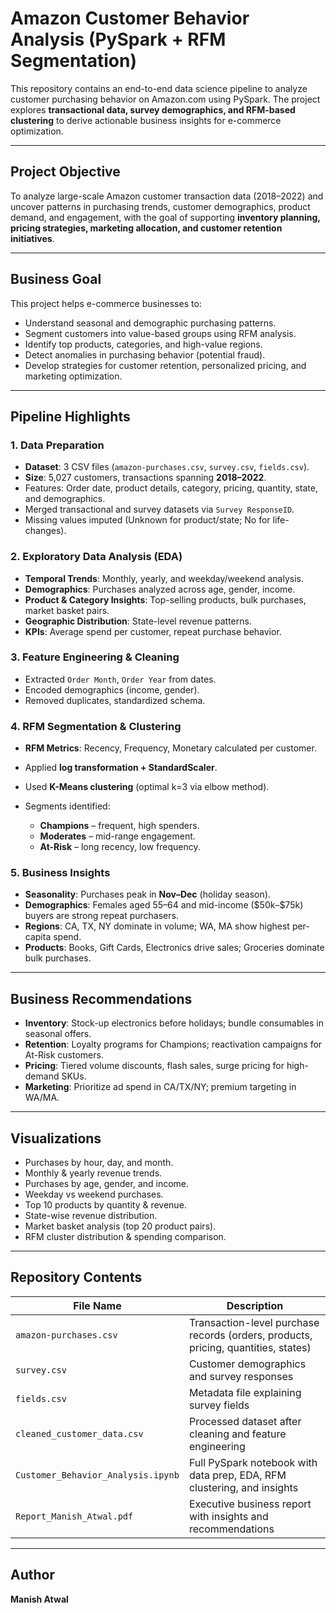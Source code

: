 # Amazon Customer Behavior Analysis (PySpark + RFM Segmentation)

This repository contains an end-to-end data science pipeline to analyze customer purchasing behavior on Amazon.com using PySpark. The project explores **transactional data, survey demographics, and RFM-based clustering** to derive actionable business insights for e-commerce optimization.

---

##  Project Objective

To analyze large-scale Amazon customer transaction data (2018–2022) and uncover patterns in purchasing trends, customer demographics, product demand, and engagement, with the goal of supporting **inventory planning, pricing strategies, marketing allocation, and customer retention initiatives**.

---

##  Business Goal

This project helps e-commerce businesses to:

* Understand seasonal and demographic purchasing patterns.
* Segment customers into value-based groups using RFM analysis.
* Identify top products, categories, and high-value regions.
* Detect anomalies in purchasing behavior (potential fraud).
* Develop strategies for customer retention, personalized pricing, and marketing optimization.

---

##  Pipeline Highlights

### 1. Data Preparation

* **Dataset**: 3 CSV files (`amazon-purchases.csv`, `survey.csv`, `fields.csv`).
* **Size**: 5,027 customers, transactions spanning **2018–2022**.
* Features: Order date, product details, category, pricing, quantity, state, and demographics.
* Merged transactional and survey datasets via `Survey ResponseID`.
* Missing values imputed (Unknown for product/state; No for life-changes).

### 2. Exploratory Data Analysis (EDA)

* **Temporal Trends**: Monthly, yearly, and weekday/weekend analysis.
* **Demographics**: Purchases analyzed across age, gender, income.
* **Product & Category Insights**: Top-selling products, bulk purchases, market basket pairs.
* **Geographic Distribution**: State-level revenue patterns.
* **KPIs**: Average spend per customer, repeat purchase behavior.

### 3. Feature Engineering & Cleaning

* Extracted `Order Month`, `Order Year` from dates.
* Encoded demographics (income, gender).
* Removed duplicates, standardized schema.

### 4. RFM Segmentation & Clustering

* **RFM Metrics**: Recency, Frequency, Monetary calculated per customer.
* Applied **log transformation + StandardScaler**.
* Used **K-Means clustering** (optimal k=3 via elbow method).
* Segments identified:

  * **Champions** – frequent, high spenders.
  * **Moderates** – mid-range engagement.
  * **At-Risk** – long recency, low frequency.

### 5. Business Insights

* **Seasonality**: Purchases peak in **Nov–Dec** (holiday season).
* **Demographics**: Females aged 55–64 and mid-income (\$50k–\$75k) buyers are strong repeat purchasers.
* **Regions**: CA, TX, NY dominate in volume; WA, MA show highest per-capita spend.
* **Products**: Books, Gift Cards, Electronics drive sales; Groceries dominate bulk purchases.

---

##  Business Recommendations

* **Inventory**: Stock-up electronics before holidays; bundle consumables in seasonal offers.
* **Retention**: Loyalty programs for Champions; reactivation campaigns for At-Risk customers.
* **Pricing**: Tiered volume discounts, flash sales, surge pricing for high-demand SKUs.
* **Marketing**: Prioritize ad spend in CA/TX/NY; premium targeting in WA/MA.

---

##  Visualizations

* Purchases by hour, day, and month.
* Monthly & yearly revenue trends.
* Purchases by age, gender, and income.
* Weekday vs weekend purchases.
* Top 10 products by quantity & revenue.
* State-wise revenue distribution.
* Market basket analysis (top 20 product pairs).
* RFM cluster distribution & spending comparison.

---

##  Repository Contents

| File Name                                 | Description                                                                        |
| ----------------------------------------- | ---------------------------------------------------------------------------------- |
| `amazon-purchases.csv`                    | Transaction-level purchase records (orders, products, pricing, quantities, states) |
| `survey.csv`                              | Customer demographics and survey responses                                         |
| `fields.csv`                              | Metadata file explaining survey fields                                             |
| `cleaned_customer_data.csv`               | Processed dataset after cleaning and feature engineering                           |
| `Customer_Behavior_Analysis.ipynb`        | Full PySpark notebook with data prep, EDA, RFM clustering, and insights            |
| `Report_Manish_Atwal.pdf`                 | Executive business report with insights and recommendations                        |


---

##  Author

**Manish Atwal**

